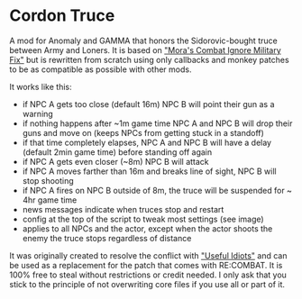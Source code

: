 # Cordon Truce

A mod for Anomaly and GAMMA that honors the Sidorovic-bought truce between Army and Loners. It is based on ["Mora's Combat Ignore Military Fix"](https://www.moddb.com/mods/stalker-anomaly/addons/moras-combat-ignore-military-fix-v152) but is rewritten from scratch using only callbacks and monkey patches to be as compatible as possible with other mods.

It works like this:
- if NPC A gets too close (default 16m) NPC B will point their gun as a warning
- if nothing happens after ~1m game time NPC A and NPC B will drop their guns and move on (keeps NPCs from getting stuck in a standoff)
- if that time completely elapses, NPC A and NPC B will have a delay (default 2min game time) before standing off again
- if NPC A gets even closer (~8m) NPC B will attack
- if NPC A moves farther than 16m and breaks line of sight, NPC B will stop shooting
- if NPC A fires on NPC B outside of 8m, the truce will be suspended for ~ 4hr game time
- news messages indicate when truces stop and restart
- config at the top of the script to tweak most settings (see image)
- applies to all NPCs and the actor, except when the actor shoots the enemy the truce stops regardless of distance

It was originally created to resolve the conflict with ["Useful Idiots"](https://www.moddb.com/mods/stalker-anomaly/addons/useful-idiots-v125) and can be used as a replacement for the patch that comes with RE:COMBAT. It is 100% free to steal without restrictions or credit needed. I only ask that you stick to the principle of not overwriting core files if you use all or part of it.
